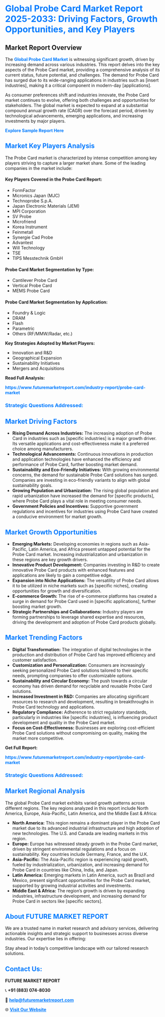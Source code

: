 <h1 style="color: #007BFF;">Global Probe Card Market Report 2025-2033: Driving Factors, Growth Opportunities, and Key Players</h1>

<section id="overview">
<h2>Market Report Overview</h2>
<p>The <a href="https://www.futuremarketreport.com/industry-report/probe-card-market" style="color: #007BFF; text-decoration: none;"><strong>Global Probe Card Market</strong></a> is witnessing significant growth, driven by increasing demand across various industries. This report delves into the key aspects of the Probe Card market, providing a comprehensive analysis of its current status, future potential, and challenges. The demand for Probe Card has surged due to its wide-ranging applications in industries such as [insert industries], making it a critical component in modern-day [applications].</p>
<p>As consumer preferences shift and industries innovate, the Probe Card market continues to evolve, offering both challenges and opportunities for stakeholders. The global market is expected to expand at a substantial compound annual growth rate (CAGR) over the forecast period, driven by technological advancements, emerging applications, and increasing investments by major players.</p>
</section>

<section id="overview">
<p><a href="https://www.futuremarketreport.com/request-sample/reportId=26549" style="color: #007BFF; text-decoration: none;"><strong>Explore Sample Report Here</strong></a></p>
</section>

<section id="key-players">
<h2 style="color: #007BFF;">Market Key Players Analysis</h2>
<p>The Probe Card market is characterized by intense competition among key players striving to capture a larger market share. Some of the leading companies in the market include:</p>
<h4>Key Players Covered in the Probe Card Report:</h4>
<ul><li>FormFactor</li><li>Micronics Japan (MJC)</li><li>Technoprobe S.p.A.</li><li>Japan Electronic Materials (JEM)</li><li>MPI Corporation</li><li>SV Probe</li><li>Microfriend</li><li>Korea Instrument</li><li>Feinmetall</li><li>Synergie Cad Probe</li><li>Advantest</li><li>Will Technology</li><li>TSE</li><li>TIPS Messtechnik GmbH</li></ul>
<h4>Probe Card Market Segmentation by Type:</h4>
<ul><li>Cantilever Probe Card</li><li>Vertical Probe Card</li><li>MEMS Probe Card</li></ul>

<h4>Probe Card Market Segmentation by Application:</h4>
<ul><li>Foundry &amp; Logic</li><li>DRAM</li><li>Flash</li><li>Parametric</li><li>Others (RF/MMW/Radar, etc.)</li></ul>
<p><strong>Key Strategies Adopted by Market Players:</strong></p>
<ul>
<li>Innovation and R&D</li>
<li>Geographical Expansion</li>
<li>Sustainability Initiatives</li>
<li>Mergers and Acquisitions</li>
</ul>
</section>

<section>
<p><strong>Read Full Analysis: </strong></p><a href="https://www.futuremarketreport.com/industry-report/probe-card-market" style="color: #007BFF; text-decoration: none;"><strong>https://www.futuremarketreport.com/industry-report/probe-card-market</strong></a>
<h3 style="color: #007BFF;">Strategic Questions Addressed:</h3>
</section>

<section id="driving-factors">
<h2 style="color: #007BFF;">Market Driving Factors</h2>
<ul>
<li><strong>Rising Demand Across Industries:</strong> The increasing adoption of Probe Card in industries such as [specific industries] is a major growth driver. Its versatile applications and cost-effectiveness make it a preferred choice among manufacturers.</li>
<li><strong>Technological Advancements:</strong> Continuous innovations in production and application technologies have enhanced the efficiency and performance of Probe Card, further boosting market demand.</li>
<li><strong>Sustainability and Eco-Friendly Initiatives:</strong> With growing environmental concerns, the demand for sustainable Probe Card solutions has surged. Companies are investing in eco-friendly variants to align with global sustainability goals.</li>
<li><strong>Growing Population and Urbanization:</strong> The rising global population and rapid urbanization have increased the demand for [specific products], where Probe Card plays a vital role in meeting consumer needs.</li>
<li><strong>Government Policies and Incentives:</strong> Supportive government regulations and incentives for industries using Probe Card have created a conducive environment for market growth.</li>
</ul>
</section>

<section id="growth-opportunities">
<h2 style="color: #007BFF;">Market Growth Opportunities</h2>
<ul>
<li><strong>Emerging Markets:</strong> Developing economies in regions such as Asia-Pacific, Latin America, and Africa present untapped potential for the Probe Card market. Increasing industrialization and urbanization in these regions are key growth drivers.</li>
<li><strong>Innovative Product Development:</strong> Companies investing in R&D to create innovative Probe Card products with enhanced features and applications are likely to gain a competitive edge.</li>
<li><strong>Expansion into Niche Applications:</strong> The versatility of Probe Card allows it to be utilized in niche markets such as [specific niches], creating opportunities for growth and diversification.</li>
<li><strong>E-commerce Growth:</strong> The rise of e-commerce platforms has created a surge in demand for Probe Card used in [specific applications], further boosting market growth.</li>
<li><strong>Strategic Partnerships and Collaborations:</strong> Industry players are forming partnerships to leverage shared expertise and resources, driving the development and adoption of Probe Card products globally.</li>
</ul>
</section>

<section id="trending-factors">
<h2 style="color: #007BFF;">Market Trending Factors</h2>
<ul>
<li><strong>Digital Transformation:</strong> The integration of digital technologies in the production and distribution of Probe Card has improved efficiency and customer satisfaction.</li>
<li><strong>Customization and Personalization:</strong> Consumers are increasingly seeking personalized Probe Card solutions tailored to their specific needs, prompting companies to offer customizable options.</li>
<li><strong>Sustainability and Circular Economy:</strong> The push towards a circular economy has driven demand for recyclable and reusable Probe Card solutions.</li>
<li><strong>Increased Investment in R&D:</strong> Companies are allocating significant resources to research and development, resulting in breakthroughs in Probe Card technology and applications.</li>
<li><strong>Regulatory Compliance:</strong> Adherence to strict regulatory standards, particularly in industries like [specific industries], is influencing product development and quality in the Probe Card market.</li>
<li><strong>Focus on Cost-Effectiveness:</strong> Businesses are exploring cost-efficient Probe Card solutions without compromising on quality, making the market more competitive.</li>
</ul>
</section>

<section>
<p><strong>Get Full Report: </strong></p><a href="https://www.futuremarketreport.com/industry-report/probe-card-market" style="color: #007BFF; text-decoration: none;"><strong>https://www.futuremarketreport.com/industry-report/probe-card-market</strong></a>
<h3 style="color: #007BFF;">Strategic Questions Addressed:</h3>
</section>


<section id="regional-analysis">
<h2 style="color: #007BFF;">Market Regional Analysis</h2>
<p>The global Probe Card market exhibits varied growth patterns across different regions. The key regions analyzed in this report include North America, Europe, Asia-Pacific, Latin America, and the Middle East & Africa:</p>
<ul>
<li><strong>North America:</strong> This region remains a dominant player in the Probe Card market due to its advanced industrial infrastructure and high adoption of new technologies. The U.S. and Canada are leading markets in this region.</li>
<li><strong>Europe:</strong> Europe has witnessed steady growth in the Probe Card market, driven by stringent environmental regulations and a focus on sustainability. Key countries include Germany, France, and the U.K.</li>
<li><strong>Asia-Pacific:</strong> The Asia-Pacific region is experiencing rapid growth, fueled by industrialization, urbanization, and increasing demand for Probe Card in countries like China, India, and Japan.</li>
<li><strong>Latin America:</strong> Emerging markets in Latin America, such as Brazil and Mexico, present significant opportunities for the Probe Card market, supported by growing industrial activities and investments.</li>
<li><strong>Middle East & Africa:</strong> The region’s growth is driven by expanding industries, infrastructure development, and increasing demand for Probe Card in sectors like [specific sectors].</li>
</ul>
</section>

<footer>
<h2 style="color: #007BFF;">About FUTURE MARKET REPORT</h2>
<p>We are a trusted name in market research and advisory services, delivering actionable insights and strategic support to businesses across diverse industries. Our expertise lies in offering:</p>

<p>Stay ahead in today’s competitive landscape with our tailored research solutions.</p>

<h2 style="color: #007BFF;">Contact Us:</h2>
<p><strong>FUTURE MARKET REPORT</strong></p>
<p>📞 <strong>+91 (883) 074-8030</strong></p>
<p>📧 <strong><a href="mailto:help@futuremarketreport.com" style="color: #007BFF;">help@futuremarketreport.com</a></strong></p>
<p>🌐 <strong><a href="https://www.futuremarketreport.com/" style="color: #007BFF;">Visit Our Website</a></strong></p>
</footer>